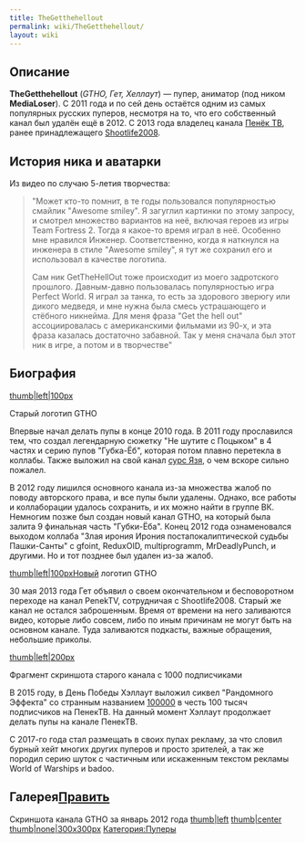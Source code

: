 ```yaml
---
title: TheGetthehellout
permalink: wiki/TheGetthehellout/
layout: wiki
---
```


## Описание

**TheGetthehellout** (*GTHO, Гет, Хеллаут*) — пупер, аниматор (под ником
**MediaLoser**). С 2011 года и по сей день остаётся одним из самых
популярных русских пуперов, несмотря на то, что его собственный канал
был удалён ещё в 2012. С 2013 года владелец канала [Пенёк
ТВ](Пенёк_ТВ "wikilink"), ранее принадлежащего
[Shootlife2008](/wiki/Shootlife2008 "wikilink").

## История ника и аватарки

Из видео по случаю 5-летия творчества:

> "Может кто-то помнит, в те годы пользовался популярностью смайлик
> "Awesome smiley". Я загуглил картинки по этому запросу, и смотрел
> множество вариантов на неё, включая героев из игры Team Fortress 2.
> Тогда я какое-то время играл в неё. Особенно мне нравился Инженер.
> Соответственно, когда я наткнулся на инженера в стиле "Awesome
> smiley", я тут же сохранил его и использовал в качестве логотипа.
>
> Сам ник GetTheHellOut тоже происходит из моего задротского прошлого.
> Давным-давно пользовалась популярностью игра Perfect World. Я играл за
> танка, то есть за здорового зверюгу или дикого медведя, и мне нужна
> была смесь устрашающего и стёбного никнейма. Для меня фраза "Get the
> hell out" ассоциировалась с американскими фильмами из 90-х, и эта
> фраза казалась достаточно забавной. Так у меня сначала был этот ник в
> игре, а потом и в творчестве"

## Биография

[thumb\|left\|100px](Файл:Gtho_old_logo.png "wikilink")

Старый логотип GTHO

Впервые начал делать пупы в конце 2010 года. В 2011 году прославился
тем, что создал легендарную сюжетку "Не шутите с Поцыком" в 4 частях и
серию пупов "Губка-Ёб", которая потом плавно перетекла в коллабы. Также
выложил на свой канал [сурс
Язя](http://ru.youtubepoop.wikia.com/wiki/%D0%AF%D0%B7%D1%8C_-_%D0%A0%D1%8B%D0%B1%D0%B0_%D0%9C%D0%BE%D0%B5%D0%B9_%D0%9C%D0%B5%D1%87%D1%82%D1%8B),
о чем вскоре сильно пожалел.

В 2012 году лишился основного канала из-за множества жалоб по поводу
авторского права, и все пупы были удалены. Однако, все работы и
коллаборации удалось сохранить, и их можно найти в группе ВК. Немногим
позже был создан новый канал GTHO, на который была залита 9 финальная
часть "Губки-Ёба". Конец 2012 года ознаменовался выходом коллаба "Злая
ирония Ирония постапокалиптической судьбы Пашки-Санты" с gfoint,
ReduxOID, multiprogramm, MrDeadlyPunch, и другими. Но и тот позднее был
удален из-за жалоб.

[thumb\|left\|100pxНовый](Файл:GTHO.png "wikilink") логотип GTHO

30 мая 2013 года Гет объявил о своем окончательном и бесповоротном
переходе на канал PenekTV, сотрудничая с Shootlife2008. Старый же канал
не остался заброшенным. Время от времени на него заливаются видео,
которые либо совсем, либо по иным причинам не могут быть на основном
канале. Туда заливаются подкасты, важные обращения, небольшие приколы.

[thumb\|left\|200px](Файл:Косарь_GTHO.jpg "wikilink")

Фрагмент скриншота старого канала с 1000 подписчиками

В 2015 году, в День Победы Хэллаут выложил сиквел "Рандомного Эффекта"
со странным
названием [100000](http://ru.youtubepoop.wikia.com/wiki/100000) в честь
100 тысяч подписчиков на ПенекТВ. На данный момент Хэллаут продолжает
делать пупы на канале ПенекТВ.

С 2017-го года стал размещать в своих пупах рекламу, за что словил
бурный хейт многих других пуперов и просто зрителей, а так же породил
серию шуток с частичным или искаженным текстом рекламы World of Warships
и badoo. 

## Галерея[Править](http://ru.youtubepoop.wikia.com/wiki/GetTheHellOut?action=edit&section=2)

Скриншота канала GTHO за январь 2012 года
[thumb\|left](Файл:Old_channel_gtho.png "wikilink")
[thumb\|center](Файл:Old_channel_gtho2.png "wikilink")
[thumb\|none\|300x300px](Файл:GTHO_Вещает_5_лет_творчеству_и_самые_первые_пупы "wikilink")
[Категория:Пуперы](Категория:Пуперы "wikilink")
